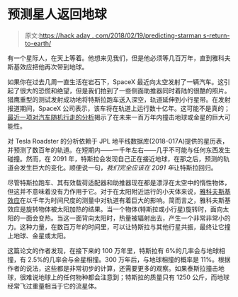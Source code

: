 # 预测星人返回地球

> 原文:[https://hack aday . com/2018/02/19/predicting-starman s-return-to-earth/](https://hackaday.com/2018/02/19/predicting-starmans-return-to-earth/)

有一个星际人，在天上等着。他想来见我们，但是他必须等几百万年，直到雅科夫斯基效应把他再次带到地球。

如果你在过去几周一直生活在岩石下，SpaceX 最近向太空发射了一辆汽车。这引起了很大的恐慌和绝望，但是我们拍到了一些侧面助推器同时着陆的很酷的照片。猎鹰重型的测试发射成功地将特斯拉跑车送入深空，轨道延伸到小行星带。在发射报道期间，SpaceX 公司表示，该车将在轨道上运行数十亿年。这可能不是真的；[最近一项对汽车随机行走的分析](https://arxiv.org/abs/1802.04718)揭示了在未来一百万年内撞击地球或金星的巨大可能性。

对 Tesla Roadster 的分析依赖于 JPL 地平线数据库(2018-017A)提供的星历表，并预测了数百年的轨道。在短期内——一千年左右——几乎不可能与任何东西发生碰撞。然而，在 2091 年，特斯拉会发现自己正在接近地球，在那之后，预测的轨道会发生巨大的变化。顺便说一句，*我们完全应该在 2091 年*让特斯拉回归。

尽管特斯拉跑车、其有效载荷适配器和助推器现在都是漂浮在太空中的惰性物体，但这并不意味着没有力作用于它。对于在太阳附近运行的小天体来说，[雅科夫斯基效应](https://en.wikipedia.org/wiki/Yarkovsky_effect)在以千年为时间尺度的测量中对轨道有着巨大的影响。简而言之，雅科夫斯基效应是旋转物体被太阳加热的结果。当一个物体(特斯拉或小行星)旋转时，面向太阳的一面会变热。当这一面背向太阳时，热量被辐射出去，产生一个非常非常小的力。这种力量，在数百万年的时间里，可以让特斯拉与其他行星共振，最终让它撞上地球、金星或太阳。

这篇论文的作者发现，在接下来的 100 万年里，特斯拉有 6%的几率会与地球相撞，有 2.5%的几率会与金星相撞。300 万年后，与地球相撞的概率是 11%。根据作者的说法，这些都是非常初步的计算，还需要更多的观察。如果泰斯拉撞击地球，很难说地球上的任何物种都会注意到；特斯拉的质量只有 1250 公斤，而地球经常飞过重量相当于它的流星体。